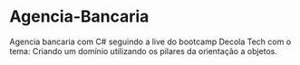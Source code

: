 # Agencia-Bancaria
Agencia bancaria com C# seguindo a live do bootcamp Decola Tech com o tema: Criando um domínio utilizando os pilares da orientação a objetos.
